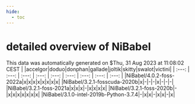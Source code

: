 ```yaml
---
hide:
  - toc
---
```


detailed overview of NiBabel
============================


This data was automatically generated on $Thu, 31 Aug 2023 at 11:08:02 CEST
| |accelgor|doduo|donphan|gallade|joltik|skitty|swalot|victini|
| :---: | :---: | :---: | :---: | :---: | :---: | :---: | :---: | :---: |
|NiBabel/4.0.2-foss-2022a|x|x|x|x|x|x|x|x|
|NiBabel/3.2.1-fosscuda-2020b|x|-|-|-|x|-|-|-|
|NiBabel/3.2.1-foss-2021a|x|x|x|-|x|x|x|x|
|NiBabel/3.2.1-foss-2020b|-|x|x|x|x|x|x|x|
|NiBabel/3.1.0-intel-2019b-Python-3.7.4|-|x|x|-|x|x|-|x|
